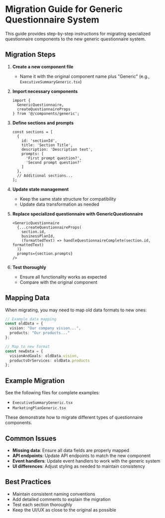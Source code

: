 # Migration Guide for Generic Questionnaire System

This guide provides step-by-step instructions for migrating specialized questionnaire components to the new generic questionnaire system.

## Migration Steps

1. **Create a new component file**
   - Name it with the original component name plus "Generic" (e.g., `ExecutiveSummaryGeneric.tsx`)

2. **Import necessary components**
   ```tsx
   import { 
     GenericQuestionnaire, 
     createQuestionnaireProps 
   } from '@/components/generic';
   ```

3. **Define sections and prompts**
   ```tsx
   const sections = [
     {
       id: 'sectionId',
       title: 'Section Title',
       description: 'Description text',
       prompts: [
         'First prompt question?',
         'Second prompt question?'
       ]
     },
     // Additional sections...
   ];
   ```

4. **Update state management**
   - Keep the same state structure for compatibility
   - Update data transformation as needed

5. **Replace specialized questionnaire with GenericQuestionnaire**
   ```tsx
   <GenericQuestionnaire
     {...createQuestionnaireProps(
       section.id,
       businessPlanId,
       (formattedText) => handleQuestionnaireComplete(section.id, formattedText)
     )}
     prompts={section.prompts}
   />
   ```

6. **Test thoroughly**
   - Ensure all functionality works as expected
   - Compare with the original component

## Mapping Data

When migrating, you may need to map old data formats to new ones:

```typescript
// Example data mapping
const oldData = { 
  vision: "Our company vision...", 
  products: "Our products..." 
};

// Map to new format
const newData = {
  visionAndGoals: oldData.vision,
  productsOrServices: oldData.products
};
```

## Example Migration

See the following files for complete examples:
- `ExecutiveSummaryGeneric.tsx`
- `MarketingPlanGeneric.tsx`

These demonstrate how to migrate different types of questionnaire components.

## Common Issues

- **Missing data**: Ensure all data fields are properly mapped
- **API endpoints**: Update API endpoints to match the new component
- **Event handlers**: Update event handlers to work with the generic system
- **UI differences**: Adjust styling as needed to maintain consistency

## Best Practices

- Maintain consistent naming conventions
- Add detailed comments to explain the migration
- Test each section thoroughly
- Keep the UI/UX as close to the original as possible 